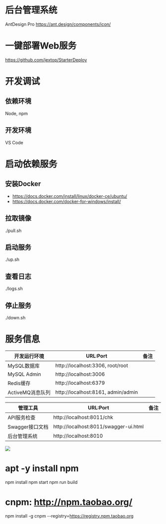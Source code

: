 ﻿# 后台管理系统
AntDesign Pro
https://ant.design/components/icon/

# 一键部署Web服务
https://github.com/jextop/StarterDeploy

# 开发调试
## 依赖环境
Node, npm

## 开发环境
VS Code

# 启动依赖服务
## 安装Docker
- https://docs.docker.com/install/linux/docker-ce/ubuntu/
- https://docs.docker.com/docker-for-windows/install/

## 拉取镜像
./pull.sh

## 启动服务
./up.sh

## 查看日志
./logs.sh

## 停止服务
./down.sh

# 服务信息

| 开发运行环境     | URL:Port                                |  备注              |
| ------------     | --------------------------------------  | :----------------- |
| MySQL数据库      | http://localhost:3306, root/root        | |
| MySQL Admin      | http://localhost:3006                   | |
| Redis缓存        | http://localhost:6379                   | |
| ActiveMQ消息队列 | http://localhost:8161, admin/admin      | |

| 管理工具         | URL:Port                                |  备注              |
| ------------     | --------------------------------------  | :----------------- |
| API服务检查      | http://localhost:8011/chk               | |
| Swagger接口文档  | http://localhost:8011/swagger-ui.html   | |
| 后台管理系统      | http://localhost:8010                   | |

![](https://github.com/jextop/StarterAdmin/blob/master/Admin.png)

# apt -y install npm
npm install
npm start
npm run build

# cnpm: http://npm.taobao.org/
npm install -g cnpm --registry=https://registry.npm.taobao.org
